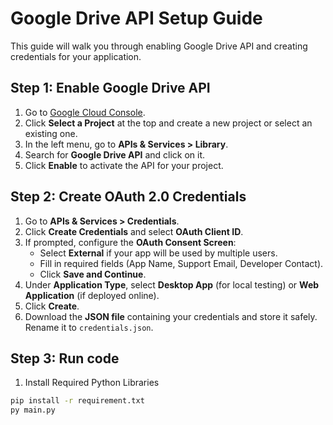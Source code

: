 # Google Drive API Setup Guide

This guide will walk you through enabling Google Drive API and creating credentials for your application.

## Step 1: Enable Google Drive API
1. Go to [Google Cloud Console](https://console.cloud.google.com/).
2. Click **Select a Project** at the top and create a new project or select an existing one.
3. In the left menu, go to **APIs & Services > Library**.
4. Search for **Google Drive API** and click on it.
5. Click **Enable** to activate the API for your project.

## Step 2: Create OAuth 2.0 Credentials
1. Go to **APIs & Services > Credentials**.
2. Click **Create Credentials** and select **OAuth Client ID**.
3. If prompted, configure the **OAuth Consent Screen**:
   - Select **External** if your app will be used by multiple users.
   - Fill in required fields (App Name, Support Email, Developer Contact).
   - Click **Save and Continue**.
4. Under **Application Type**, select **Desktop App** (for local testing) or **Web Application** (if deployed online).
5. Click **Create**.
6. Download the **JSON file** containing your credentials and store it safely. Rename it to `credentials.json`.

## Step 3: Run code
1. Install Required Python Libraries

```sh
pip install -r requirement.txt
py main.py
```
